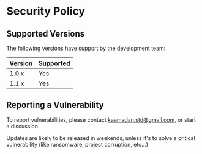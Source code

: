 # Security Policy

## Supported Versions

The following versions have support by the development team:

| Version | Supported          |
| ------- | ------------------ |
| 1.0.x   | Yes                |
| 1.1.x   | Yes                |

## Reporting a Vulnerability

To report vulnerabilities, please contact kaamadan.std@gmail.com, or start a discussion.

Updates are likely to be released in weekends, unless it's to solve a critical vulnerability (like ransomware, project corruption, etc...)
